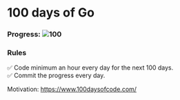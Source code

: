 # 100 days of Go 

### Progress: ![100](https://img.shields.io/badge/36-100-blue)

### Rules
✅ Code minimum an hour every day for the next 100 days.<br>
✅ Commit the progress every day.

Motivation: https://www.100daysofcode.com/
